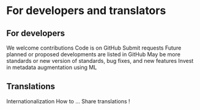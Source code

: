 # For developers and translators

## For developers
We welcome contributions
Code is on GitHub
Submit requests
Future planned or proposed developments are listed in GitHub
May be more standards or new version of standards, bug fixes, and new features
Invest in metadata augmentation using ML

## Translations
Internationalization
How to ...
Share translations !



